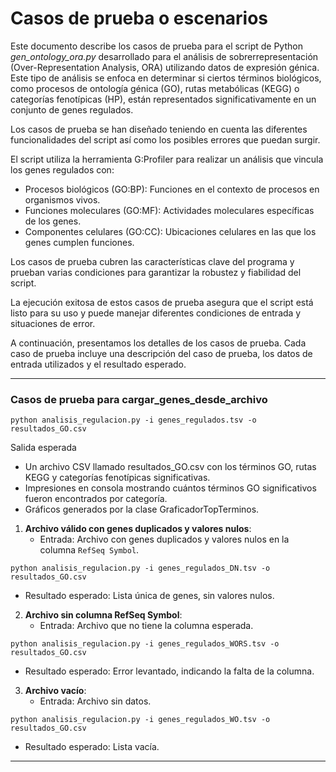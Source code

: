 # Casos de prueba o escenarios
Este documento describe los casos de prueba para el script de Python *gen_ontology_ora.py* desarrollado para el análisis de sobrerrepresentación (Over-Representation Analysis, ORA) utilizando datos de expresión génica. Este tipo de análisis se enfoca en determinar si ciertos términos biológicos, como procesos de ontología génica (GO), rutas metabólicas (KEGG) o categorías fenotípicas (HP), están representados significativamente en un conjunto de genes regulados.

Los casos de prueba se han diseñado teniendo en cuenta las diferentes funcionalidades del script así como los posibles errores que puedan surgir.

El script utiliza la herramienta G:Profiler para realizar un análisis que vincula los genes regulados con:
- Procesos biológicos (GO:BP): Funciones en el contexto de procesos en organismos vivos.
- Funciones moleculares (GO:MF): Actividades moleculares específicas de los genes.
- Componentes celulares (GO:CC): Ubicaciones celulares en las que los genes cumplen funciones.

Los casos de prueba cubren las características clave del programa y prueban varias condiciones para garantizar la robustez y fiabilidad del script.

La ejecución exitosa de estos casos de prueba asegura que el script está listo para su uso y puede manejar diferentes condiciones de entrada y situaciones de error.

A continuación, presentamos los detalles de los casos de prueba. Cada caso de prueba incluye una descripción del caso de prueba, los datos de entrada utilizados y el resultado esperado.


---

### **Casos de prueba para cargar_genes_desde_archivo**
```
python analisis_regulacion.py -i genes_regulados.tsv -o resultados_GO.csv
```
Salida esperada
- Un archivo CSV llamado resultados_GO.csv con los términos GO, rutas KEGG y categorías fenotípicas significativas.
- Impresiones en consola mostrando cuántos términos GO significativos fueron encontrados por categoría.
- Gráficos generados por la clase GraficadorTopTerminos.

1. **Archivo válido con genes duplicados y valores nulos**:
   - Entrada: Archivo con genes duplicados y valores nulos en la columna `RefSeq Symbol`.
```
python analisis_regulacion.py -i genes_regulados_DN.tsv -o resultados_GO.csv
```
   - Resultado esperado: Lista única de genes, sin valores nulos.

2. **Archivo sin columna RefSeq Symbol**:
   - Entrada: Archivo que no tiene la columna esperada.
```
python analisis_regulacion.py -i genes_regulados_WORS.tsv -o resultados_GO.csv
```
   - Resultado esperado: Error levantado, indicando la falta de la columna.

3. **Archivo vacío**:
   - Entrada: Archivo sin datos.

```
python analisis_regulacion.py -i genes_regulados_WO.tsv -o resultados_GO.csv
```

   - Resultado esperado: Lista vacía.

---
